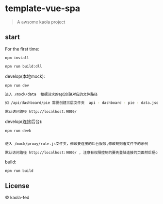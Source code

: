 # template-vue-spa

> A awsome kaola project

## start

For the first time:
```
npm install
```

```bash
npm run build:dll
```

develop(本地mock):

```bash
npm run dev

进入 /mock/data  根据请求的api创建对应的文件路径

如 /api/dashboard/pie 需要创建三层文件夹  api - dashboard - pie - data.json

默认访问路径 http://localhost:9000/
```

develop(连接后台):

```bash
npm run devb


进入 /mock/proxy/rule.js文件夹，修改要连接的后台服务,修改规则看文件中的示例

默认访问路径 http://localhost:9000/ , 注意有权限控制的要先登陆连接的页面然后把cookie粘过来
```



build:

```bash
npm run build
```

## License

&copy; kaola-fed